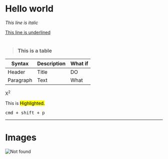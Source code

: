 # Hello world

*This line is italic*

<u>This line is underlined</u>
<br>
<br>
>### This is a table
| Syntax | Description | What if |
| - | - | - |
| Header | Title | DO |
| Paragraph | Text | What |

X<sup>2

This is <mark>Highlighted.

<kbd>cmd + shift + p</kbd>

----

# Images

![Not found](https://avatars.githubusercontent.com/u/101916585?v=4 "You are already under my illusion")